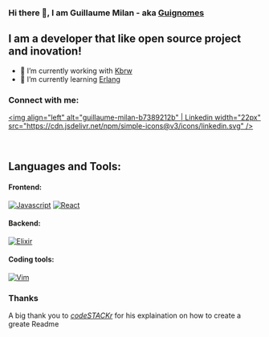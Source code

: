### Hi there 👋, I am Guillaume Milan - aka [Guignomes](https://www.deviantart.com/guignomes)

## I am a developer that like open source project and inovation!

- 🔭 I’m currently working with [Kbrw][kbrw]
- 🌱 I’m currently learning [Erlang][erlang]

### Connect with me:

[<img align="left" alt="guillaume-milan-b7389212b" | Linkedin width="22px" src="https://cdn.jsdelivr.net/npm/simple-icons@v3/icons/linkedin.svg" />][linkedin]

<br />

## Languages and Tools:

#### Frontend:
[![Javascript](/GuillaumeMilan/GuillaumeMilan/raw/master/images/javascript.svg)][javascript]
[![React](/GuillaumeMilan/GuillaumeMilan/raw/master/images/react.svg)][react]

#### Backend:
[![Elixir](/GuillaumeMilan/GuillaumeMilan/raw/master/images/elixir.svg)][elixir-lang]


#### Coding tools:
[![Vim](/GuillaumeMilan/GuillaumeMilan/raw/master/images/vim.svg)][vim]



### Thanks

A big thank you to *[codeSTACKr][codestackrwebsite]* for his explaination on how to create a greate Readme

<!--
**GuillaumeMilan/GuillaumeMilan** is a ✨ _special_ ✨ repository because its `README.md` (this file) appears on your GitHub profile.

Here are some ideas to get you started:

- 👯 I’m looking to collaborate on ...
- 🤔 I’m looking for help with ...
- 📫 How to reach me: ...
- 😄 Pronouns: ...
- ⚡ Fun fact: ...
- 💬 Ask me: ...
-->

[kbrw]: https://kbrw.fr
[codestackrwebsite]: https://www.youtube.com/channel/UCDCHcqyeQgJ-jVSd6VJkbCw
[javascript]: https://developer.mozilla.org/en-US/docs/Web/JavaScript
[react]: https://reactjs.org/
[elixir-lang]: https://elixir-lang.org/
[erlang]: https://www.erlang.org/
[vim]: https://www.vim.org/
[linkedin]: https://www.linkedin.com/in/guillaume-milan-b7389212b/

